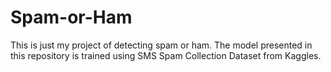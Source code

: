 # Spam-or-Ham
This is just my project of detecting spam or ham. The model presented in this repository is trained using SMS Spam Collection Dataset from Kaggles.
